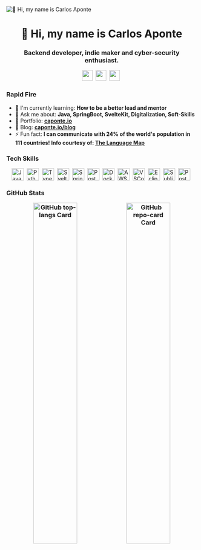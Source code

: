 ![👋 Hi, my name is Carlos Aponte](https://pbs.twimg.com/profile_banners/302941800/1694595648/1500x500)

<div id="toc">
  <ul align="center" style="list-style: none">
    <summary>
      <h1>
        👋 Hi, my name is Carlos Aponte
      </h1>
    </summary>
  </ul>
</div>
<h3 align="center">Backend developer, indie maker and cyber-security enthusiast.</h3>

<p align="center"><a href="https://github.com/0xCaponte" target="_blank"><img src="https://img.shields.io/badge/GitHub-100000?style=for-the-badge&logo=github&logoColor=white" height="28" style="margin-right: 4px"></a> <a href="https://www.linkedin.com/in/capontetoro" target="_blank"><img src="https://img.shields.io/badge/LinkedIn-0077B5?style=for-the-badge&logo=linkedin&logoColor=white" height="28" style="margin-right: 4px"></a> <a href="https://twitter.com/0xCaponte" target="_blank"><img src="https://img.shields.io/badge/Twitter-000000?style=for-the-badge&logo=X&logoColor=white" height="28" style="margin-right: 4px"></a></p>


<h3 align="left">Rapid Fire</h3>

- 🌱 I'm currently learning: **How to be a better lead and mentor**
- 💬 Ask me about: **Java, SpringBoot, SvelteKit, Digitalization, Soft-Skills**
- 📂 Portfolio: **<a href="caponte.io" target="_blank">caponte.io</a>**
- 📝 Blog: **<a href="caponte.io/blog" target="_blank">caponte.io/blog</a>**
- ⚡ Fun fact: **I can communicate with 24% of the world's population in 111 countries! Info courtesy of: <a href="languagemap.world" target="_blank">The Language Map</a>**


 <h3 align="left">Tech Skills</h3>

<div style="display: flex; flex-wrap: wrap; gap: 4px; justify-content: center;"><img src="https://skillicons.dev/icons?i=java" height="32" alt="Java" style="margin-right: 4px"> <img src="https://skillicons.dev/icons?i=python" height="32" alt="Python" style="margin-right: 4px"> <img src="https://skillicons.dev/icons?i=typescript" height="32" alt="TypeScript" style="margin-right: 4px"> <img src="https://skillicons.dev/icons?i=svelte" height="32" alt="Svelte" style="margin-right: 4px"> <img src="https://skillicons.dev/icons?i=spring" height="32" alt="Spring" style="margin-right: 4px"> <img src="https://skillicons.dev/icons?i=postgresql" height="32" alt="PostgreSQL" style="margin-right: 4px"> <img src="https://skillicons.dev/icons?i=docker" height="32" alt="Docker" style="margin-right: 4px"> <img src="https://skillicons.dev/icons?i=aws" height="32" alt="AWS" style="margin-right: 4px"> <img src="https://skillicons.dev/icons?i=vscode" height="32" alt="VSCode" style="margin-right: 4px"> <img src="https://skillicons.dev/icons?i=eclipse" height="32" alt="Eclipse" style="margin-right: 4px"> <img src="https://skillicons.dev/icons?i=sublime" height="32" alt="Sublime Text" style="margin-right: 4px"> <img src="https://skillicons.dev/icons?i=postman" height="32" alt="Postman" style="margin-right: 4px"></div>

 
<h3 align="left">GitHub Stats</h>
 
<p align="center">
  <img width="48%" src="https://github-readme-stats.vercel.app/api/top-langs?username=0xCaponte&theme=dark&cache_seconds=1800&border_radius=4&hide_title=false&layout=compact&langs_count=4&card_width=400&hide_progress=false&bg_color=151515&hide_border=false" alt="GitHub top-langs Card" />
  <img width="48%" src="https://github-readme-stats.vercel.app/api/pin/?username=0xCaponte&repo=Language-Map&theme=dark&cache_seconds=1800&border_radius=4&show_owner=false&icon_color=3ea0d6&hide_border=false" alt="GitHub repo-card Card" />
</p>


